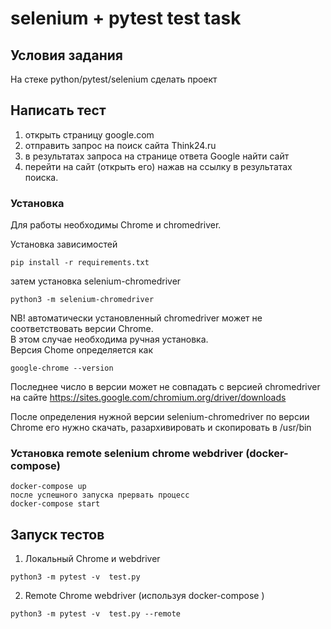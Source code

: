 # selenium + pytest test task
## Условия задания
  На стеке python/pytest/selenium сделать проект
## Написать тест  
 1) открыть страницу google.com
 2) отправить запрос на поиск сайта Think24.ru
 3) в результатах запроса на странице ответа Google найти сайт
 4) перейти на сайт (открыть его) нажав на ссылку в результатах поиска.

### Установка
Для работы необходимы Chrome и chromedriver.  

Установка зависимостей
```
pip install -r requirements.txt 
```
затем установка selenium-chromedriver
```
python3 -m selenium-chromedriver
```
NB! автоматически установленный chromedriver 
    может не соответствовать версии Chrome.  
    В этом случае необходима ручная установка.  
Версия Chome определяется как 
```
google-chrome --version
```
Последнее число в версии может не совпадать с версией chromedriver на сайте
https://sites.google.com/chromium.org/driver/downloads  

После определения нужной версии selenium-chromedriver по версии Chrome его нужно скачать, 
разархивировать и скопировать в /usr/bin

### Установка remote selenium chrome webdriver (docker-compose)
```
docker-compose up
после успешного запуска прервать процесс
docker-compose start
```


## Запуск тестов
1) Локальный Chrome и webdriver
``` 
python3 -m pytest -v  test.py
```
2) Remote Chrome webdriver (используя docker-compose )

``` 
python3 -m pytest -v  test.py --remote
```
